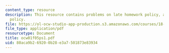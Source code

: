 ```yaml
---
content_type: resource
description: This resource contains problems on late homework policy, and cooperation
  policy.
file: https://ol-ocw-studio-app-production.s3.amazonaws.com/courses/18-01-single-variable-calculus-fall-2005/80aca9b269200b28e3a7501873e83934_ocw01f05ps1.pdf
file_type: application/pdf
resourcetype: Document
title: ocw01f05ps1.pdf
uid: 80aca9b2-6920-0b28-e3a7-501873e83934
---
```


